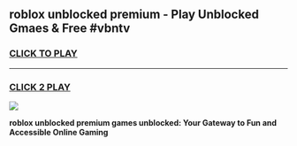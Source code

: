 
## roblox unblocked premium - Play Unblocked Gmaes & Free #vbntv
<h3>
<a href="https://news.freeplayer.one?title=roblox_unblocked_premium&ref=24F">CLICK TO PLAY</a></h3>
<hr>

<h3>
<a href="https://news.freeplayer.one?title=roblox_unblocked_premium&ref=24F">CLICK 2 PLAY</a>
  
</h3>

<a href="https://news.freeplayer.one?title=roblox_unblocked_premium&ref=24F/"><img src="https://clearcache.store/games.png"></a>


**roblox unblocked premium games unblocked: Your Gateway to Fun and Accessible Online Gaming**
